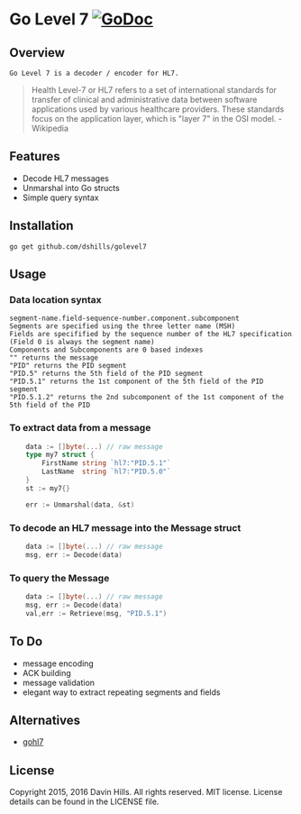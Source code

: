 # Go Level 7 [![GoDoc](https://img.shields.io/badge/godoc-reference-blue.svg?style=flat-square)](https://godoc.org/github.com/dshills/golevel7)

## Overview

	Go Level 7 is a decoder / encoder for HL7.
> 	Health Level-7 or HL7 refers to a set of international standards for transfer of clinical and administrative data between software applications used by various healthcare providers. These standards focus on the application layer, which is "layer 7" in the OSI model. -Wikipedia

## Features

* Decode HL7 messages
* Unmarshal into Go structs
* Simple query syntax

## Installation
	go get github.com/dshills/golevel7

## Usage

###	Data location syntax

	segment-name.field-sequence-number.component.subcomponent
	Segments are specified using the three letter name (MSH)
	Fields are specifified by the sequence number of the HL7 specification (Field 0 is always the segment name)
	Components and Subcomponents are 0 based indexes
	"" returns the message
	"PID" returns the PID segment
	"PID.5" returns the 5th field of the PID segment
	"PID.5.1" returns the 1st component of the 5th field of the PID segment
	"PID.5.1.2" returns the 2nd subcomponent of the 1st component of the 5th field of the PID

###	To extract data from a message
```go
	data := []byte(...) // raw message
	type my7 struct {
		FirstName string `hl7:"PID.5.1"`
		LastName  string `hl7:"PID.5.0"`
	}
	st := my7{}

	err := Unmarshal(data, &st)
```

### To decode an HL7 message into the Message struct
```go
	data := []byte(...) // raw message
	msg, err := Decode(data)
```

### To query the Message
```go
	data := []byte(...) // raw message
	msg, err := Decode(data)
	val,err := Retrieve(msg, "PID.5.1")
```

## To Do

* message encoding
* ACK building
* message validation
* elegant way to extract repeating segments and fields

## Alternatives

* [gohl7](https://github.com/yehezkel/gohl7)

## License
Copyright 2015, 2016 Davin Hills. All rights reserved.
MIT license. License details can be found in the LICENSE file.


